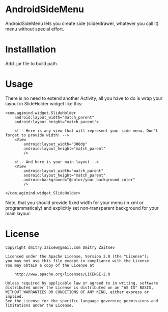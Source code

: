 AndroidSideMenu
===============

AndroidSideMenu lets you create side (slide\drawer, whatever you call it) menu without special effort. 

Installlation
=============

Add .jar file to build path.

Usage
=====

There is no need to extend another Activity, all you have to do is wrap your layout in SlideHolder widget like this:

	<com.agimind.widget.SlideHolder
		android:layout_width="match_parent"
		android:layout_height="match_parent">
		
		<!-- Here is any view that will represent your side menu. Don't forget to provide width! -->
		<View 
			android:layout_width="300dp"
			android:layout_height="match_parent"
			/>
		
		<!-- And here is your main layout -->
		<View 
			android:layout_width="match_parent"
			android:layout_height="match_parent"
			android:background="@color/your_background_color"
			/>
			
	</com.agimind.widget.SlideHolder>
	
Note, that you should provide fixed width for your menu (in xml or programmaticaly) and explicitly set non-transparent background for your main layour.

License
=======

	Copyright dmitry.zaicew@gmail.com Dmitry Zaitsev

	Licensed under the Apache License, Version 2.0 (the "License");
	you may not use this file except in compliance with the License.
	You may obtain a copy of the License at

		http://www.apache.org/licenses/LICENSE-2.0

	Unless required by applicable law or agreed to in writing, software
	distributed under the License is distributed on an "AS IS" BASIS,
	WITHOUT WARRANTIES OR CONDITIONS OF ANY KIND, either express or implied.
	See the License for the specific language governing permissions and
	limitations under the License.